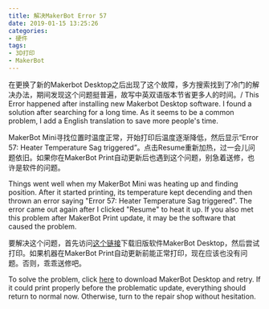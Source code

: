 ```yaml
---
title: 解决MakerBot Error 57
date: 2019-01-15 13:25:26
categories:
- 硬件
tags:
- 3D打印
- MakerBot
---
```

在更换了新的Makerbot Desktop之后出现了这个故障，多方搜索找到了冷门的解决办法，期间发现这个问题挺普遍，故写中英双语版本节省更多人的时间。/ This Error happened after installing new Makerbot Desktop software. I found a solution after searching for a long time. As it seems to be a common problem, I add a English translation to save more people's time. 

<!--more-->

MakerBot Mini寻找位置时温度正常，开始打印后温度逐渐降低，然后显示“Error 57: Heater Temperature Sag triggered”。点击Resume重新加热，过一会儿问题依旧。如果你在MakerBot Print自动更新后也遇到这个问题，别急着送修，也许是软件的问题。

Things went well when my MakerBot Mini was heating up and finding position. After it started printing, its temperature kept decending and then thrown an error saying "Error 57: Heater Temperature Sag triggered". The error came out again after I clicked "Resume" to heat it up. If you also met this problem after MakerBot Print update, it may be the software that caused the problem.

要解决这个问题，首先访问[这个链接](https://support.makerbot.com/learn/makerbot-desktop-software/release-notes/makerbot-desktop-release-notes_13520)下载旧版软件MakerBot Desktop，然后尝试打印。如果机器在MakerBot Print自动更新前能正常打印，现在应该也没有问题。否则，乖乖送修吧。

To solve the problem, click [here](https://support.makerbot.com/learn/makerbot-desktop-software/release-notes/makerbot-desktop-release-notes_13520) to download MakerBot Desktop and retry. If it could print properly before the problematic update, everything should return to normal now. Otherwise, turn to the repair shop without hesitation.
